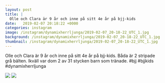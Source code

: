 ```yaml
---
layout: post
title: |
  Olle och Clara är 9 år och inne på sitt 4e år på bjj-kids
date:   2019-02-07 20:18:22 +0000
categories: instagram
image: /instagram/dynamixherrljunga/2019-02-07_20-18-22_UTC_1.jpg
background: /instagram/dynamixherrljunga/2019-02-07_20-18-22_UTC_1.jpg
thumbnail: /instagram/dynamixherrljunga/2019-02-07_20-18-22_UTC_1.jpg
---
```

Olle och Clara är 9 år och inne på sitt 4e år på bjj-kids. Båda är 2 stripade grå bälten. Ikväll var dom 2 av 31 stycken barn som tränade. #bjj #bjjkids #dynamixherrljunga



<img src='/www-dynamix-herrljunga/instagram/dynamixherrljunga/2019-02-07_20-18-22_UTC_1.jpg' class='img-fluid' />


<img src='/www-dynamix-herrljunga/instagram/dynamixherrljunga/2019-02-07_20-18-22_UTC_2.jpg' class='img-fluid' />

